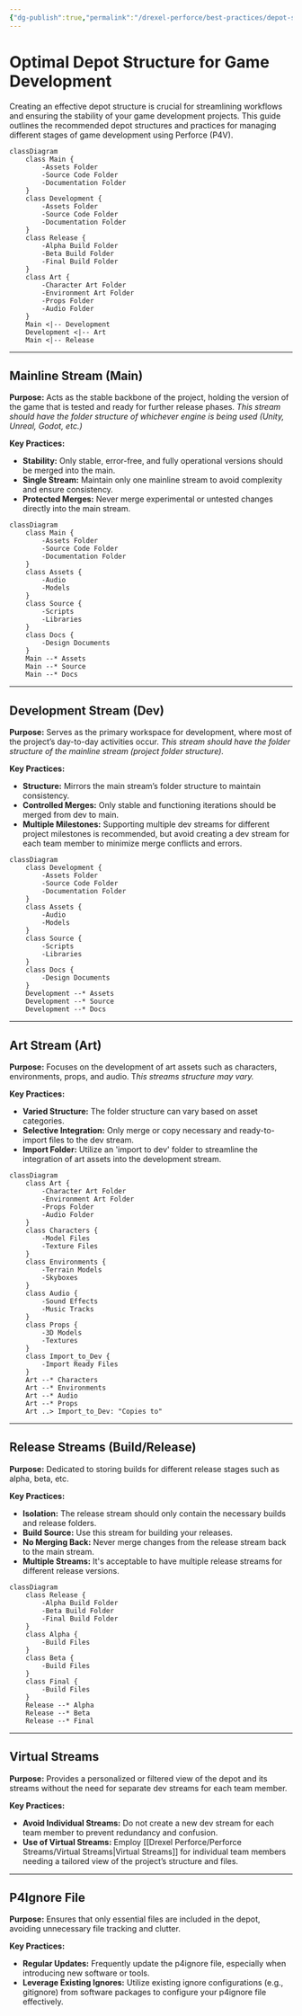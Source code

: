 ```yaml
---
{"dg-publish":true,"permalink":"/drexel-perforce/best-practices/depot-structure-game-dev/"}
---
```



# Optimal Depot Structure for Game Development

Creating an effective depot structure is crucial for streamlining workflows and ensuring the stability of your game development projects. This guide outlines the recommended depot structures and practices for managing different stages of game development using Perforce (P4V).

```mermaid
classDiagram
    class Main {
        -Assets Folder
        -Source Code Folder
        -Documentation Folder
    }
    class Development {
        -Assets Folder
        -Source Code Folder
        -Documentation Folder
    }
    class Release {
        -Alpha Build Folder
        -Beta Build Folder
        -Final Build Folder
    }
    class Art {
        -Character Art Folder
        -Environment Art Folder
        -Props Folder
        -Audio Folder
    }
    Main <|-- Development
    Development <|-- Art
    Main <|-- Release

```

---

## Mainline Stream (Main)

**Purpose:** Acts as the stable backbone of the project, holding the version of the game that is tested and ready for further release phases. *This stream should have the folder structure of whichever engine is being used (Unity, Unreal, Godot, etc.)*

**Key Practices:**
- **Stability:** Only stable, error-free, and fully operational versions should be merged into the main.
- **Single Stream:** Maintain only one mainline stream to avoid complexity and ensure consistency.
- **Protected Merges:** Never merge experimental or untested changes directly into the main stream.
```mermaid
classDiagram
    class Main {
        -Assets Folder
        -Source Code Folder
        -Documentation Folder
    }
    class Assets {
        -Audio
        -Models
    }
    class Source {
        -Scripts
        -Libraries
    }
    class Docs {
        -Design Documents
    }
    Main --* Assets
    Main --* Source
    Main --* Docs

```

---
## Development Stream (Dev)

**Purpose:** Serves as the primary workspace for development, where most of the project’s day-to-day activities occur. *This stream should have the folder structure of the mainline stream (project folder structure).*

**Key Practices:**
- **Structure:** Mirrors the main stream’s folder structure to maintain consistency.
- **Controlled Merges:** Only stable and functioning iterations should be merged from dev to main.
- **Multiple Milestones:** Supporting multiple dev streams for different project milestones is recommended, but avoid creating a dev stream for each team member to minimize merge conflicts and errors.
```mermaid
classDiagram
    class Development {
        -Assets Folder
        -Source Code Folder
        -Documentation Folder
    }
    class Assets {
        -Audio
        -Models
    }
    class Source {
        -Scripts
        -Libraries
    }
    class Docs {
        -Design Documents
    }
    Development --* Assets
    Development --* Source
    Development --* Docs

```

---
## Art Stream (Art)

**Purpose:** Focuses on the development of art assets such as characters, environments, props, and audio. T*his streams structure may vary.*

**Key Practices:**
- **Varied Structure:** The folder structure can vary based on asset categories.
- **Selective Integration:** Only merge or copy necessary and ready-to-import files to the dev stream.
- **Import Folder:** Utilize an 'import to dev' folder to streamline the integration of art assets into the development stream.
```mermaid
classDiagram
    class Art {
        -Character Art Folder
        -Environment Art Folder
        -Props Folder
        -Audio Folder
    }
    class Characters {
        -Model Files
        -Texture Files
    }
    class Environments {
        -Terrain Models
        -Skyboxes
    }
    class Audio {
        -Sound Effects
        -Music Tracks
    }
    class Props {
        -3D Models
        -Textures
    }
    class Import_to_Dev {
        -Import Ready Files
    }
    Art --* Characters
    Art --* Environments
    Art --* Audio
    Art --* Props
    Art ..> Import_to_Dev: "Copies to"

```

---
## Release Streams (Build/Release)

**Purpose:** Dedicated to storing builds for different release stages such as alpha, beta, etc.

**Key Practices:**
- **Isolation:** The release stream should only contain the necessary builds and release folders. 
- **Build Source:** Use this stream for building your releases.
- **No Merging Back:** Never merge changes from the release stream back to the main stream.
- **Multiple Streams:** It's acceptable to have multiple release streams for different release versions.
```mermaid
classDiagram
    class Release {
        -Alpha Build Folder
        -Beta Build Folder
        -Final Build Folder
    }
    class Alpha {
        -Build Files
    }
    class Beta {
        -Build Files
    }
    class Final {
        -Build Files
    }
    Release --* Alpha
    Release --* Beta
    Release --* Final

```
---
## Virtual Streams

**Purpose:** Provides a personalized or filtered view of the depot and its streams without the need for separate dev streams for each team member.

**Key Practices:**
- **Avoid Individual Streams:** Do not create a new dev stream for each team member to prevent redundancy and confusion.
- **Use of Virtual Streams:** Employ [[Drexel Perforce/Perforce Streams/Virtual Streams\|Virtual Streams]] for individual team members needing a tailored view of the project’s structure and files.
---
## P4Ignore File

**Purpose:** Ensures that only essential files are included in the depot, avoiding unnecessary file tracking and clutter.

**Key Practices:**
- **Regular Updates:** Frequently update the p4ignore file, especially when introducing new software or tools.
- **Leverage Existing Ignores:** Utilize existing ignore configurations (e.g., gitignore) from software packages to configure your p4ignore file effectively.

